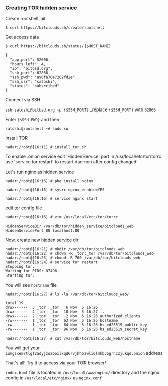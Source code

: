 ### Creating TOR hidden service ###

Create rootshell jail

`$ curl https://bitclouds.sh/create/rootshell`

Get access data

`$ curl https://bitclouds.sh/status/{$HOST_NAME}`

```
{
  "app_port": 52606, 
  "hours_left": 4, 
  "ip": "bitbsd.org", 
  "ssh_port": 62866, 
  "ssh_pwd": "a96fa70a7262fd2e", 
  "ssh_usr": "satoshi", 
  "status": "subscribed"
}
```

Connect via SSH

`ssh satoshi@bitbsd.org -p {$SSH_PORT}` _replace `{$SSH_PORT}` with `62866`

Enter `{$SSH_PWD}` and then

`satoshi@rootshell ~# sudo su`  

Install TOR

`hadar:/root@[16:11] # install_tor.sh`

To enable .onion service edit 'HiddenService' part in /usr/local/etc/tor/torrc
use 'service tor restart' to restart daemon after config changed!

Let's run nginx as hidden service

`hadar:/root@[16:16] # pkg install nginx`

`hadar:/root@[16:16] # sysrc nginx_enable=YES`

`hadar:/root@[16:16] # service nginx start`

edit tor config file

`hadar:/root@[16:16] # vim /usr/local/etc/tor/torrc`

```
HiddenServiceDir /var/db/tor/hidden_service/bitclouds_web
HiddenServicePort 80 localhost:80

```

Now, create new hidden service dir

```
hadar:/root@[16:21] # mkdir /var/db/tor/bitclouds_web
hadar:/root@[16:22] # chown -R _tor:_tor /var/db/tor/bitclouds_web
hadar:/root@[16:23] # chmod -R 700 /var/db/tor/bitclouds_web
hadar:/root@[16:24] # service tor restart
Stopping tor.
Waiting for PIDS: 87496.
Starting tor.
```

You will see `hostname` file

`hadar:/root@[16:27] # ls -la /var/db/tor/bitclouds_web/`

```
total 19
drwx------  3 _tor  _tor   6 Nov  5 16:26 .
drwx------  4 _tor  _tor  10 Nov  5 16:27 ..
drwx------  2 _tor  _tor   2 Nov  5 16:26 authorized_clients
-rw-------  1 _tor  _tor  63 Nov  5 16:26 hostname
-rw-------  1 _tor  _tor  64 Nov  5 16:26 hs_ed25519_public_key
-rw-------  1 _tor  _tor  96 Nov  5 16:26 hs_ed25519_secret_key
```

`hadar:/root@[16:27] # cat /var/db/tor/bitclouds_web/hostname` 

You will get your `iumgsxem7tlgf2adyjzo2boxlxqd6rvjhhb2wli6lmkb35grnczjukqd.onion` address

That's all! Try it to access via your TOR browser!

`index.html` file is located in `/usr/local/www/nginx/` directory and the nginx config in `/usr/local/etc/nginx/` as `nginx.conf`


